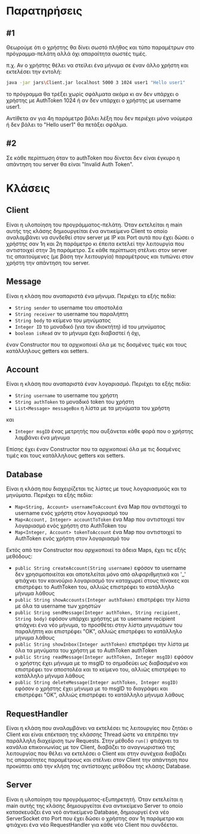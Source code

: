 # Παρατηρήσεις 

## #1
Θεωρούμε ότι ο χρήστης θα δίνει σωστό πλήθος και τύπο παραμέτρων στο πρόγραμμα-πελάτη αλλά όχι απαραίτητα σωστές τιμές.

π.χ. Αν ο χρήστης θέλει να στείλει ένα μήνυμα σε έναν άλλο χρήστη και εκτελέσει την εντολή:

```bash
java -jar jars\Client.jar localhost 5000 3 1024 user1 "Hello user1"
```

το πρόγραμμα θα τρέξει χωρίς σφάλματα ακόμα κι αν δεν υπάρχει ο χρήστης με AuthToken 1024 ή αν δεν υπάρχει ο χρήστης με username user1.

Αντίθετα αν για 4η παράμετρο βάλει λέξη που δεν περιέχει μόνο νούμερα ή δεν βάλει το "Hello user1" θα πετάξει σφάλμα.

## #2
Σε κάθε περίπτωση όταν το authToken που δίνεται δεν είναι έγκυρο η απάντηση του server θα είναι "Invalid Auth Token".

# Κλάσεις

## Client

Είναι η υλοποίηση του προγράμματος-πελάτη. Όταν εκτελείται η main αυτής της κλάσης δημιουργείται ένα αντικείμενο Client το οποίο αναλαμβάνει να συνδεθεί στον server με IP και Port αυτά που έχει δώσει ο χρήστης σαν 1η και 2η παράμετρο κι έπειτα εκτελεί την λειτουργία που αντιστοιχεί στην 3η παράμετρο. Σε κάθε περίπτωση στέλνει στον server τις απαιτούμενες (με βάση την λειτουργία) παραμέτρους και τυπώνει στον χρήστη την απάντηση του server.

## Message

Είναι η κλάση που αναπαριστά ένα μήνυμα. Περιέχει τα εξής πεδία:

- `String sender` το username του αποστολέα
- `String receiver` το username του παραλήπτη
- `String body` το κείμενο του μηνύματος
- `Integer ID` το μοναδικό (για τον ιδιοκτήτη) id του μηνύματος
- `boolean isRead` αν το μήνυμα έχει διαβαστεί ή όχι,

έναν Constructor που τα αρχικοποιεί όλα με τις δοσμένες τιμές και τους κατάλληλους getters και setters.

## Account

Είναι η κλάση που αναπαριστά έναν λογαριασμό. Περιέχει τα εξής πεδία:

- `String username` το username του χρήστη
- `String authToken` το μοναδικό token του χρήστη
- `List<Message> messageBox` η λίστα με τα μηνύματα του χρήστη

και 

- `Integer msgID` ένας μετρητής που αυξάνεται κάθε φορά που ο χρήστης λαμβάνει ένα μήνυμα

Επίσης έχει έναν Constructor που τα αρχικοποιεί όλα με τις δοσμένες τιμές και τους κατάλληλους getters και setters.

## Database

Είναι η κλάση που διαχειρίζεται τις λίστες με τους λογαριασμούς και τα μηνύματα. Περιέχει τα εξής πεδία:

- `Map<String, Account> usernameToAccount` ένα Map που αντιστοιχεί το username ενός χρήστη στον λογαριασμό του
- `Map<Account, Integer> accountToToken` ένα Map που αντιστοιχεί τον λογαριασμό ενός χρήστη στο AuthToken του
- `Map<Integer, Account> tokenToAccount` ένα Map που αντιστοιχεί το AuthToken ενός χρήστη στον λογαριασμό του

Εκτός από τον Constructor που αρχικοποιεί τα άδεια Maps, έχει τις εξής μεθόδους:

- `public String createAccount(String username)` εφόσον το username δεν χρησιμοποιείται και αποτελείται μόνο από αλφαριθμητικά και '_' φτιάχνει τον καινούριο λογαριασμό τον καταχωρεί στους πίνακες και επιστρέφει το AuthToken του, αλλιώς επιστρέφει το κατάλληλο μήνυμα λάθους
- `public String showAccounts(Integer authToken)` επιστρέφει την λίστα με όλα τα username των χρηστών
- `public String sendMessage(Integer authToken, String recipient, String body)` εφόσον υπάρχει χρήστης με το username recipient φτιάχνει ένα νέο μήνυμα, το προσθέτει στην λίστα μηνυμάτων του παραλήπτη και επιστρέφει "ΟΚ", αλλιώς επιστρέφει το κατάλληλο μήνυμα λάθους
- `public String showInbox(Integer authToken)` επιστρέφει την λίστα με όλα τα μηνύματα του χρήστη με το AuthToken authToken
- `public String readMessage(Integer authToken, Integer msgID)` εφόσον ο χρήστης έχει μήνυμα με το msgID το σημαδεύει ως διαβασμένο και επιστρέφει τον αποστολέα και το κείμενο του, αλλιώς επιστρέφει το κατάλληλο μήνυμα λάθους
- `public String deleteMessage(Integer authToken, Integer msgID)` εφόσον ο χρήστης έχει μήνυμα με το msgID το διαγράφει και επιστρέφει "ΟΚ", αλλιώς επιστρέφει το κατάλληλο μήνυμα λάθους

## RequestHandler

Είναι η κλάση που αναλαμβάνει να εκτελέσει τις λειτουργίες που ζητάει ο Client και είναι επέκταση της κλάσσης Thread ώστε να επιτρέπει την παράλληλη διαχείριση των Requests. Στην μέθοδο `run()` φτιάχνει τα κανάλια επικοινωνίας με τον Client, διαβάζει το αναγνωριστικό της λειτουργίας που θέλει να εκτελέσει ο Client και στην συνέχεια διαβάζει τις απαραίτητες παραμέτρους και στέλνει στον Client την απάντηση που προκύπτει από την κλήση της αντίστοιχης μεθόδου της κλάσης Database.

## Server

Είναι η υλοποίηση του προγράμματος-εξυπηρετητή. Όταν εκτελείται η main αυτής της κλάσης δημιουργείται ένα αντικείμενο Server το οποίο κατασκευάζει ένα νεό αντικείμενο Database, δημιουργεί ένα νέο ServerSocket στο Port που έχει δώσει ο χρήστης σαν 1η παράμετρο και φτιάχνει ένα νέο RequestHandler για κάθε νέο Client που συνδέεται.